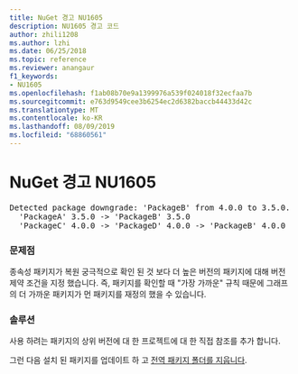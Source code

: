 ```yaml
---
title: NuGet 경고 NU1605
description: NU1605 경고 코드
author: zhili1208
ms.author: lzhi
ms.date: 06/25/2018
ms.topic: reference
ms.reviewer: anangaur
f1_keywords:
- NU1605
ms.openlocfilehash: f1ab08b70e9a1399976a539f024018f32ecfaa7b
ms.sourcegitcommit: e763d9549cee3b6254ec2d6382baccb44433d42c
ms.translationtype: MT
ms.contentlocale: ko-KR
ms.lasthandoff: 08/09/2019
ms.locfileid: "68860561"
---
```

# <a name="nuget-warning-nu1605"></a>NuGet 경고 NU1605

<pre>Detected package downgrade: 'PackageB' from 4.0.0 to 3.5.0. Reference the package directly from the project to select a different version.<br/>  'PackageA' 3.5.0 -> 'PackageB' 3.5.0<br/>  'PackageC' 4.0.0 -> 'PackageD' 4.0.0 -> 'PackageB' 4.0.0</pre>

### <a name="issue"></a>문제점
종속성 패키지가 복원 궁극적으로 확인 된 것 보다 더 높은 버전의 패키지에 대해 버전 제약 조건을 지정 했습니다. 즉, 패키지를 확인할 때 "가장 가까운" 규칙 때문에 그래프의 더 가까운 패키지가 먼 패키지를 재정의 했을 수 있습니다.

### <a name="solution"></a>솔루션
사용 하려는 패키지의 상위 버전에 대 한 프로젝트에 대 한 직접 참조를 추가 합니다.

그런 다음 설치 된 패키지를 업데이트 하 고 [전역 패키지 폴더를 지웁니다](../../consume-packages/managing-the-global-packages-and-cache-folders.md#clearing-local-folders).